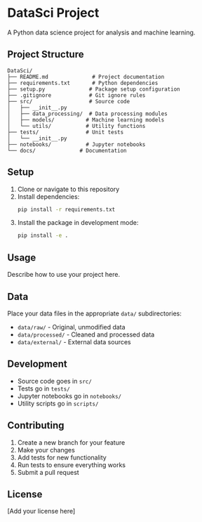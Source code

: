# DataSci Project

A Python data science project for analysis and machine learning.

## Project Structure

```
DataSci/
├── README.md              # Project documentation
├── requirements.txt       # Python dependencies
├── setup.py              # Package setup configuration
├── .gitignore            # Git ignore rules
├── src/                  # Source code
│   ├── __init__.py
│   ├── data_processing/  # Data processing modules
│   ├── models/          # Machine learning models
│   └── utils/           # Utility functions
├── tests/               # Unit tests
│   └── __init__.py
├── notebooks/           # Jupyter notebooks
└── docs/              # Documentation
```

## Setup

1. Clone or navigate to this repository
2. Install dependencies:
   ```bash
   pip install -r requirements.txt
   ```
3. Install the package in development mode:
   ```bash
   pip install -e .
   ```

## Usage

Describe how to use your project here.

## Data

Place your data files in the appropriate `data/` subdirectories:
- `data/raw/` - Original, unmodified data
- `data/processed/` - Cleaned and processed data
- `data/external/` - External data sources

## Development

- Source code goes in `src/`
- Tests go in `tests/`
- Jupyter notebooks go in `notebooks/`
- Utility scripts go in `scripts/`

## Contributing

1. Create a new branch for your feature
2. Make your changes
3. Add tests for new functionality
4. Run tests to ensure everything works
5. Submit a pull request

## License

[Add your license here]
